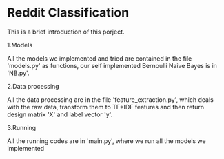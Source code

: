 # Reddit Classification

This is a brief introduction of this porject.

1.Models 

All the models we implemented and tried are contained in the file 'models.py' as functions, our self implemented Bernoulli Naive Bayes is in 'NB.py'.

2.Data processing

All the data processing are in the file 'feature_extraction.py', which deals with the raw data, transform them to TF*IDF features and then return design matrix 'X' and label vector 'y'.

3.Running

All the running codes are in 'main.py', where we run all the models we implemented
